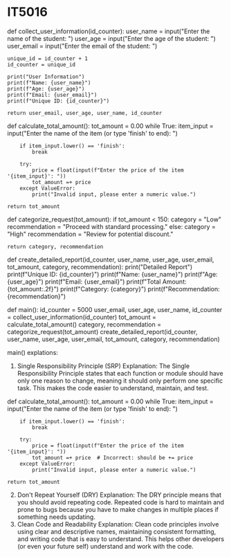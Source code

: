 # IT5016
def collect_user_information(id_counter):
    user_name = input("Enter the name of the student: ")
    user_age = input("Enter the age of the student: ")
    user_email = input("Enter the email of the student: ")

    unique_id = id_counter + 1
    id_counter = unique_id

    print("User Information")
    print(f"Name: {user_name}")
    print(f"Age: {user_age}")
    print(f"Email: {user_email}")
    print(f"Unique ID: {id_counter}")

    return user_email, user_age, user_name, id_counter

def calculate_total_amount():
    tot_amount = 0.00
    while True:
        item_input = input("Enter the name of the item (or type 'finish' to end): ")

        if item_input.lower() == 'finish':
            break

        try:
            price = float(input(f"Enter the price of the item '{item_input}': "))
            tot_amount =+ price
        except ValueError:
            print("Invalid input, please enter a numeric value.")

    return tot_amount

def categorize_request(tot_amount):
    if tot_amount < 150:
        category = "Low"
        recommendation = "Proceed with standard processing."
    else:
        category = "High"
        recommendation = "Review for potential discount."

    return category, recommendation

def create_detailed_report(id_counter, user_name, user_age, user_email, tot_amount, category, recommendation):
    print("Detailed Report")
    print(f"Unique ID: {id_counter}")
    print(f"Name: {user_name}")
    print(f"Age: {user_age}")
    print(f"Email: {user_email}")
    print(f"Total Amount: {tot_amount:.2f}")
    print(f"Category: {category}")
    print(f"Recommendation: {recommendation}")

def main():
    id_counter = 5000
    user_email, user_age, user_name, id_counter = collect_user_information(id_counter)
    tot_amount = calculate_total_amount()
    category, recommendation = categorize_request(tot_amount)
    create_detailed_report(id_counter, user_name, user_age, user_email, tot_amount, category, recommendation)

main()
explations:
1. Single Responsibility Principle (SRP)
Explanation:
The Single Responsibility Principle states that each function or module should have only one reason to change, meaning it should only perform one specific task. This makes the code easier to understand, maintain, and test.

def calculate_total_amount():
    tot_amount = 0.00
    while True:
        item_input = input("Enter the name of the item (or type 'finish' to end): ")

        if item_input.lower() == 'finish':
            break

        try:
            price = float(input(f"Enter the price of the item '{item_input}': "))
            tot_amount =+ price  # Incorrect: should be += price
        except ValueError:
            print("Invalid input, please enter a numeric value.")

    return tot_amount
2. Don't Repeat Yourself (DRY)
Explanation:
The DRY principle means that you should avoid repeating code. Repeated code is hard to maintain and prone to bugs because you have to make changes in multiple places if something needs updating.
3. Clean Code and Readability
Explanation:
Clean code principles involve using clear and descriptive names, maintaining consistent formatting, and writing code that is easy to understand. This helps other developers (or even your future self) understand and work with the code.
